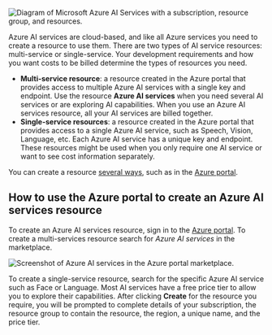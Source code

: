 ![Diagram of Microsoft Azure AI Services with a subscription, resource group, and resources.](../media/azure-cloud-services.png)

Azure AI services are cloud-based, and like all Azure services you need to create a resource to use them. There are two types of AI service resources: multi-service or single-service. Your development requirements and how you want costs to be billed determine the types of resources you need. 

- **Multi-service resource**: a resource created in the Azure portal that provides access to multiple Azure AI services with a single key and endpoint. Use the resource **Azure AI services** when you need several AI services or are exploring AI capabilities. When you use an Azure AI services resource, all your AI services are billed together.
- **Single-service resources**: a resource created in the Azure portal that provides access to a single Azure AI service, such as Speech, Vision, Language, etc. Each Azure AI service has a unique key and endpoint. These resources might be used when you only require one AI service or want to see cost information separately. 

You can create a resource [several ways](/azure/developer/intro/azure-developer-create-resources?azure-portal=true), such as in the [Azure portal](https://portal.azure.com?azure-portal=true).  

## How to use the Azure portal to create an Azure AI services resource 

To create an Azure AI services resource, sign in to the [Azure portal](https://portal.azure.com?azure-portal=true). To create a multi-services resource search for *Azure AI services* in the marketplace. 

![Screenshot of Azure AI services in the Azure portal marketplace.](../media/azure-ai-services-marketplace.png)

To create a single-service resource, search for the specific Azure AI service such as Face or Language. Most AI services have a free price tier to allow you to explore their capabilities. After clicking **Create** for the resource you require, you will be prompted to complete details of your subscription, the resource group to contain the resource, the region, a unique name, and the price tier. 